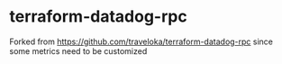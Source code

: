 terraform-datadog-rpc
=================

Forked from https://github.com/traveloka/terraform-datadog-rpc since some metrics need to be customized
